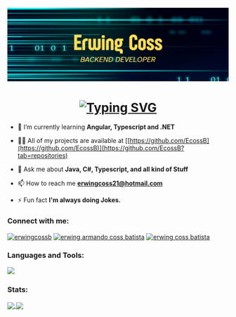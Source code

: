 
![banner](banner3.png)


<h1 align="center">
<a href="https://git.io/typing-svg">
  <img src="https://readme-typing-svg.demolab.com/?font=Fira+Code&pause=1000&random=false&width=435&lines=Hi+%F0%9F%91%8B%2C+I%27m+Erwing+Coss!;A+passionate+Full-Stack+Developer!" alt="Typing SVG" />
</a>
</h1>

- 🌱 I’m currently learning **Angular, Typescript and .NET**

- 👨‍💻 All of my projects are available at [[https://github.com/EcossB](https://github.com/EcossB)](https://github.com/EcossB?tab=repositories)

- 💬 Ask me about **Java, C#, Typescript, and all kind of Stuff**

- 📫 How to reach me **erwingcoss21@hotmail.com**

- ⚡ Fun fact **I'm always doing Jokes.**

<h3 align="left">Connect with me:</h3>
<p align="left">
<a href="https://twitter.com/erwingcossb" target="blank"><img align="center" src="https://raw.githubusercontent.com/rahuldkjain/github-profile-readme-generator/master/src/images/icons/Social/twitter.svg" alt="erwingcossb" height="30" width="40" /></a>
<a href="https://www.linkedin.com/in/erwing-armando-coss-batista-602366234" target="blank"><img align="center" src="https://raw.githubusercontent.com/rahuldkjain/github-profile-readme-generator/master/src/images/icons/Social/linked-in-alt.svg" alt="erwing armando coss batista" height="30" width="40" /></a>
<a href="https://instagram.com/erwing coss batista" target="blank"><img align="center" src="https://raw.githubusercontent.com/rahuldkjain/github-profile-readme-generator/master/src/images/icons/Social/instagram.svg" alt="erwing coss batista" height="30" width="40" /></a>
</p>

<h3 align="left">Languages and Tools:</h3>

<p align="left">
  <a href="https://skillicons.dev">
    <img src="https://skillicons.dev/icons?i=java,spring,py,django,cs,dotnet,mysql,html,css,bootstrap,angular,ts,js,idea,eclipse,vscode,visualstudio,git,postman,docker" />
  </a>
</p>

<h3 align="left">Stats:</h3>

<a href="https://github.com/anuraghazra/github-readme-stats">
  <img height=200 align="center" src="https://github-readme-stats.vercel.app/api?username=EcossB&show_icons=true&theme=transparent" />
</a>
<a href="https://github.com/anuraghazra/convoychat">
  <img height=200 align="center" src="https://github-readme-stats.vercel.app/api/top-langs?username=EcossB&layout=compact&langs_count=5&card_width=320&hide=dart,html,css,javascript,TSQL,CMake" />
</a>
